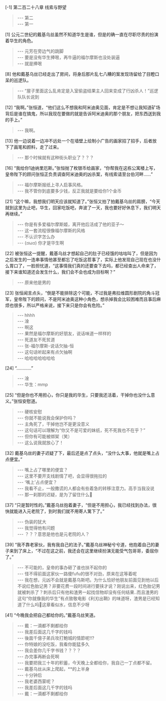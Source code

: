 
[-1] 第二百二十八章 线索与野望
>--- 第二<br>
>--- 第一<br>

[1] 公元二世纪的戴基乌丝虽然不知道华生是谁，但是的确一直在尽职尽责的扮演着华生的角色。
>--- 元芳在旁边气的跳脚<br>
>--- 要是没有华生捧哏，再牛逼的福尔摩斯也没处装逼<br>
>--- 就是捧哏<br>

[8] 他和戴基乌丝已经走出了房间，将身后那片乱七八糟的案发现场留给了目瞪口呆的巡逻队。
>--- “屋子里面这么乱肯定是入室偷盗结果主人回来变成了行凶杀人！”巡逻队队长说到<br>

[12] “我啊。”张恒道，“他们这么不想我和阿米迪奥见面，肯定是不想让我知道矿场背后是谁在搞鬼，所以我现在要做的就是告诉阿米迪奥的那个朋友，把东西送到我的手上。”
>--- 我啊。<br>

[13] 他一边说着一边冲不远处一个在墙壁上绘制小广告的画家招了招手，后者放下了画笔和颜料，走了过来。
>--- 那个时候就有这种街头职业了？？？<br>

[16] “我给你1迪纳里厄斯。”张恒抛了枚银币给画家，“你帮我在这栋公寓楼上写，皇帝陛下的顾问张恒正负责调查阿米迪奥的凶杀案，有线索请至台伯河畔……”
>--- 福尔摩斯报纸上寻人启事风格。<br>
>--- 我不管你到底要多少钱，反正我就是要给你1个金币<br>

[21] “这个嘛，我想我们明天应该就知道了。”张恒又拍了拍戴基乌丝的肩膀，“今天就到这里为止吧，华生，回家吃饭吧，奔波了一天，我也要好好休息下，我们明天再继续。”
>--- 你是有多爱福尔摩斯姬，离开他后活成了他的亚子～<br>
>--- 这一套流程很像福尔摩斯的风格<br>
>--- 不认识字怎么办<br>
>--- (ಡωಡ) 你才是华生啊<br>

[22] 被张恒这一提醒，戴基乌丝才想起自己的肚子已经饿的咕咕叫了，但是因为之后发生的一连串事情他甚至都忘了吃饭这茬事了，实际上他发现自己现在也没什么胃口了，一脸担忧道，“这事情我们真的还要查下去吗，都已经查出人命来了，接下来谁知道还会发生什么，我们会不会也成为目标啊？”
>--- 原来他是男的<br>

[23] 张恒闻言点头，“倒是不能排除这个可能，不过我是弗拉维圆形剧院的角斗冠军，皇帝陛下的顾问，不是阿米迪奥这种小角色，想杀掉我会比较困难而且事后麻烦也很多，所以严格来说，接下来只是你会有危险。”
>--- hhhh<br>
>--- 淦<br>
>--- 啊这<br>
>--- 果然是福尔摩斯的好朋友，说话味道一样样的<br>
>--- 死道友不死贫道<br>
>--- 张-福尔摩斯-说话欠抽-恒<br>
>--- 这句话听起来有点欠抽啊<br>
>--- 哈哈哈哈哈哈哈<br>

[24] “…………”
>--- 淦<br>
>--- 华生：mmp<br>

[25] “但是你也不用担心，你只是我的华生，只要我还活着，干掉你也没什么意义。”张恒安慰道。
>--- 硬核安慰<br>
>--- 你就不能说我会保护你吗？<br>
>--- 主角死了，干掉他岂不是更没意义<br>
>--- 这句话可以理解为“你又不是可爱的妹纸，死不死我也不在乎？”<br>
>--- 但你有可能被绑架（笑）<br>
>--- 这么说我就放心了！<br>

[32] 戴基乌丝的妻子迟疑了下，最后还是点了点头，“没什么大事，他就是嘴上占点便宜。”
>--- 嘴上占了哪里的便宜？<br>
>--- 这里不要开支线剧情了吧，会显得很拖拉的<br>
>--- ‘嘴上’占点便宜？<br>
>--- 我看不止，一般撒谎的人都会有些着急的转移注意力。高手当我没说<br>
>--- 那一刹那的迟疑，是为了留住什么🤔<br>

[37] “只是暂时性的。”戴基乌丝抱着妻子，“但是不用担心，我已经找到办法，很快就能进入元老院了，到时我们就不用寄人篱下了。”
>--- 伪装的犹大<br>
>--- 我觉得他有问题<br>
>--- ？？？意思是他也是元老院的人？<br>

[39] “我不靠老家伙，我有我自己的法子。”戴基乌丝神秘兮兮道，他抱着自己的妻子来到了床上，“不过在这之前，我还会在这里继续扮演无能受气包哥哥，委屈你了。”
>--- 不可能的，皇帝的事办砸了谁也扶不起你的<br>
>--- 怪不得前面这家伙一路傻fufu的很不对劲，原来在这等着呢<br>
>--- 我在想，元凶不会就是戴基乌斯吧。为什么恰好他朋友前面见到他以后不说红色胎记男？非要花费一段时间进行要挟才说？刚说出来，红色胎记男就被刺杀了？刺杀后只有他和渣男一起找信物却没有任何结果..而且渣男的这句“你就像我的华生”有点致敬电影《利刃出鞘》的味道呀，渣男是已经知道了什么吗🤔这章看似水，信息不少呀<br>

[41] “今晚我会把自己都给你的。”戴基乌丝笑道。
>--- 戴：一滴都不剩都给你<br>
>--- 我差后面这几千字的钱吗<br>
>--- 後面千億子弟兵攻打鮑城的情節呢!!?<br>
>--- 你特娘的没吃饭，我看你能猛多久<br>
>--- 我会差你几千字书钱？？？？<br>
>--- 办完事再断会死啊<br>
>--- 我要把我三十年的积蓄，今天晚上全都给你，我自己一丁点都不留。<br>
>--- 戴基乌丝从床上爬起，**的上半身<br>
>--- 十分钟后<br>
>--- 我老婆西蒙呢？<br>
>--- 我差后面这几千字的钱吗<br>
>--- 戴：一滴都不剩都给你<br>

